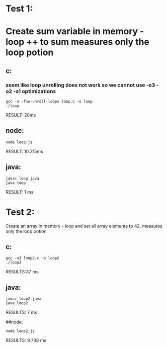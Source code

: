 # Test 1:

Create sum variable in memory - loop ++ to sum
measures only the loop potion
=========================================

## c:

### seem like loop unrolling does not work so we cannot use -o3 -o2 -o1 optimizations

    gcc -o -fno-unroll-loops loop.c -o loop
    ./loop

RESULT: 20ms

## node:

    node loop.js

RESULT: 10.215ms

## java:

    javac loop.java
    java loop

RESULT: 1 ms

# Test 2:

Create an array in memory - loop and set all array elements to 42.
measures only the loop potion

## c:

    gcc -o3 loop2.c -o loop2
    ./loop2

RESULTS:37 ms

## java:

    javac loop2.java
    java loop2

RESULTS: 7 ms

##node:

    node loop2.js

RESULTS: 9.708 ms
